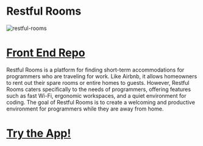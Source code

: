 <h1>Restful Rooms</h1>


<img src="https://i.imgur.com/4oTCAop.png" alt="restful-rooms">

<h1>
<a href="https://github.com/izabela2279/restful-rooms-front-end" rel="nofollow">Front End Repo</a>
</h1>

<p>Restful Rooms is a platform for finding short-term accommodations for programmers who are traveling for work. Like Airbnb, it allows homeowners to rent out their spare rooms or entire homes to guests. However, Restful Rooms caters specifically to the needs of programmers, offering features such as fast Wi-Fi, ergonomic workspaces, and a quiet environment for coding. The goal of Restful Rooms is to create a welcoming and productive environment for programmers while they are away from home.</p>

<h1>
<a href="https://restful-rooms.netlify.app/" rel="nofollow">Try the App!</a>
</h1>
